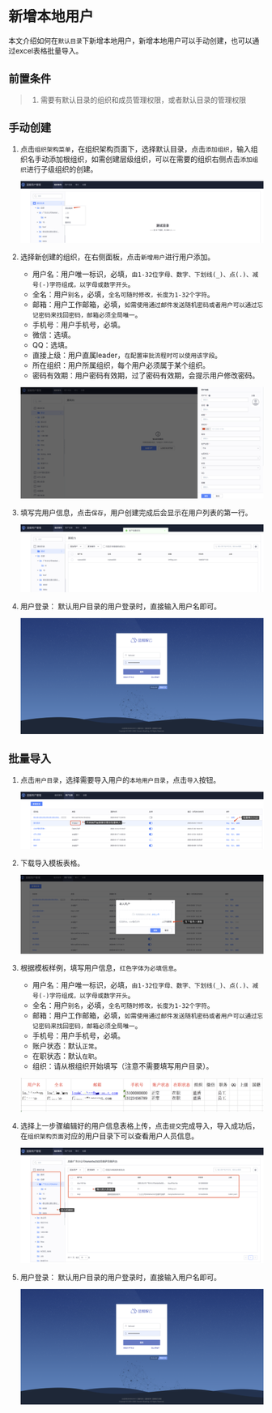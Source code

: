 # 新增本地用户

本文介绍如何在`默认目录`下新增本地用户，新增本地用户可以手动创建，也可以通过excel表格批量导入。

## 前置条件

> 1. 需要有默认目录的组织和成员管理权限，或者默认目录的管理权限

## 手动创建

1. 点击`组织架构菜单`，在组织架构页面下，选择默认目录，点击`添加组织`，输入组织名手动添加根组织，如需创建层级组织，可以在需要的组织右侧点击`添加组织`进行子级组织的创建。

   ![image-20201110175026788](AddLocalUsers/image-20201110175026788.png)

2. 选择新创建的组织，在右侧面板，点击`新增用户`进行用户添加。

   - 用户名：用户唯一标识，必填，`由1-32位字母、数字、下划线(_)、点(.)、减号(-)字符组成，以字母或数字开头`。
   - 全名：用户`别名`，必填，`全名可随时修改，长度为1-32个字符`。
   - 邮箱：用户工作邮箱，必填，`如需使用通过邮件发送随机密码或者用户可以通过忘记密码来找回密码，邮箱必须全局唯一`。
   - 手机号：用户手机号，必填。
   - 微信：选填。
   - QQ：选填。
   - 直接上级：用户直属leader，`在配置审批流程时可以使用该字段`。
   - 所在组织：用户所属组织，每个用户必须属于某个组织。
   - 密码有效期：用户密码有效期，过了密码有效期，会提示用户修改密码。

   ![image-20201110175416545](AddLocalUsers/image-20201110175416545.png)

3. 填写完用户信息，点击`保存`，用户创建完成后会显示在用户列表的第一行。

   ![image-20201110180349466](AddLocalUsers/image-20201110180349466.png)

4. 用户登录： 默认用户目录的用户登录时，直接输入用户名即可。

   ![image-20201110181919833](AddLocalUsers/image-20201110181919833.png)

## 批量导入

1. 点击`用户目录`，选择需要导入用户的`本地用户目录`，点击`导入`按钮。

   ![image-20201110180725063](AddLocalUsers/image-20201110180725063.png)

2. 下载导入模板表格。

   ![image-20201110180845005](AddLocalUsers/image-20201110180845005.png)

3. 根据模板样例，填写用户信息，`红色字体为必填信息`。

   - 用户名：用户唯一标识，必填，`由1-32位字母、数字、下划线(_)、点(.)、减号(-)字符组成，以字母或数字开头`。
   - 全名：用户`别名`，必填，`全名可随时修改，长度为1-32个字符`。
   - 邮箱：用户工作邮箱，必填，`如需使用通过邮件发送随机密码或者用户可以通过忘记密码来找回密码，邮箱必须全局唯一`。
   - 手机号：用户手机号，必填。
   - 账户状态：默认`正常`。
   - 在职状态：默认`在职`。
   - 组织：请从根组织开始填写（注意不需要填写用户目录）。

   ![image-20201110181035675](AddLocalUsers/image-20201110181035675.png)

4. 选择上一步骤编辑好的用户信息表格上传，点击`提交`完成导入，导入成功后，在`组织架构页面`对应的用户目录下可以查看用户人员信息。

   ![image-20201110181549135](AddLocalUsers/image-20201110181549135.png)

5. 用户登录： 默认用户目录的用户登录时，直接输入用户名即可。

   ![image-20201110181919833](AddLocalUsers/image-20201110181919833.png)



